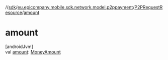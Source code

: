 //[sdk](../../../index.md)/[eu.epicompany.mobile.sdk.network.model.p2ppayment](../index.md)/[P2PRequestResource](index.md)/[amount](amount.md)

# amount

[androidJvm]\
val [amount](amount.md): [MoneyAmount](../../eu.epicompany.mobile.sdk.domain.model/-money-amount/index.md)
